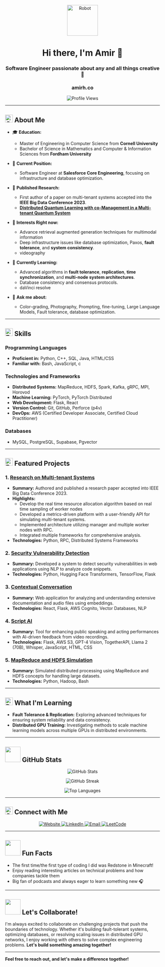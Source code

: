 <p align="center">
  <img src="https://raw.githubusercontent.com/Tarikul-Islam-Anik/Animated-Fluent-Emojis/master/Emojis/Smilies/Robot.png" alt="Robot" width="100" height="100" />
</p>

<h1 align="center">Hi there, I'm Amir 👋</h1>
<h3 align="center">Software Engineer passionate about any and all things creative 🚀</h3>
<h3 align="center">amirh.co</h3>

<p align="center">
  <img src="https://komarev.com/ghpvc/?username=amirfone&label=Profile%20views&color=blue&style=flat-square" alt="Profile Views" />
</p>

---

## <img src="https://raw.githubusercontent.com/Tarikul-Islam-Anik/Animated-Fluent-Emojis/master/Emojis/Smilies/Cowboy%20Hat%20Face.png" alt="Cowboy Hat Face" width="25" height="25" /> About Me

- 🎓 **Education:**
  - Master of Engineering in Computer Science from **Cornell University**
  - Bachelor of Science in Mathematics and Computer & Information Sciences from **Fordham University**

- 💼 **Current Position:**
  - Software Engineer at **Salesforce Core Engineering**, focusing on infrastructure and database optimization.

- 📝 **Published Research:**
  - First author of a paper on multi-tenant systems accepted into the **IEEE Big Data Conference 2023**.
  - **[Distributed Quantum Learning with co-Management in a Multi-tenant Quantum System](https://arxiv.org/abs/2312.08158)**

- 🔭 **Interests Right now:**
  - Advance retrieval augmented generation techniques for multimodal information
  - Deep infrastructure issues like database optimization, Paxos, **fault tolerance**, and **system consistency**.
  - videography

- 🌱 **Currently Learning:**
  - Advanced algorithms in **fault tolerance**, **replication**, **time synchronization**, and **multi-node system architectures**.
  - Database consistency and consensus protocols.
  - daVinci resolve

- 💬 **Ask me about:**
  - Color-grading, Photography, Prompting, fine-tuning, Large Language Models, Fault tolerance, database optimization.

---

## <img src="https://raw.githubusercontent.com/Tarikul-Islam-Anik/Animated-Fluent-Emojis/master/Emojis/People/Factory%20Worker.png" alt="Factory Worker" width="25" height="25" /> Skills

### Programming Languages
- **Proficient in:** Python, C++, SQL, Java, HTML/CSS
- **Familiar with:** Bash, JavaScript, c

### Technologies and Frameworks
- **Distributed Systems:** MapReduce, HDFS, Spark, Kafka, gRPC, MPI, Horovod
- **Machine Learning:** PyTorch, PyTorch Distributed
- **Web Development:** Flask, React
- **Version Control:** Git, GitHub, Perforce (p4v)
- **DevOps:** AWS (Certified Developer Associate, Certified Cloud Practitioner)

### Databases
- MySQL, PostgreSQL, Supabase, Pgvector

---

## <img src="https://raw.githubusercontent.com/Tarikul-Islam-Anik/Animated-Fluent-Emojis/master/Emojis/Hand%20gestures/Brain.png" alt="Brain" width="25" height="25" /> Featured Projects

### 1. **[Research on Multi-tenant Systems](https://arxiv.org/abs/2312.08158)**
   - **Summary:** Authored and published a research paper accepted into IEEE Big Data Conference 2023.
   - **Highlights:**
     - Develop the real time resource allocation algorithm based on real time sampling of worker nodes
     - Developed a metrics-driven platform with a user-friendly API for simulating multi-tenant systems.
     - Implemented architecture utilizing manager and multiple worker nodes with RPC.
     - Integrated multiple frameworks for comprehensive analysis.
   - **Technologies:** Python, RPC, Distributed Systems Frameworks

### 2. **[Security Vulnerability Detection](https://github.com/AmirFone/Angel.ai)**
   - **Summary:** Developed a system to detect security vulnerabilities in web applications using NLP to analyze code snippets.
   - **Technologies:** Python, Hugging Face Transformers, TensorFlow, Flask

### 3. **[Contextual Conversation](https://github.com/AmirFone/contextual_daily)**
   - **Summary:** Web application for analyzing and understanding extensive documentation and audio files using embeddings.
   - **Technologies:** React, Flask, AWS Cognito, Vector Databases, NLP

### 4. **[Script AI](https://github.com/AmirFone/Hack_lama)**
   - **Summary:** Tool for enhancing public speaking and acting performances with AI-driven feedback from video recordings.
   - **Technologies:** Flask, AWS S3, GPT-4 Vision, TogetherAPI, Llama 2 (70B), Whisper, JavaScript, HTML, CSS

### 5. **[MapReduce and HDFS Simulation](https://github.com/AmirFone/mapreduce-and-hdfs-project)**
   - **Summary:** Simulated distributed processing using MapReduce and HDFS concepts for handling large datasets.
   - **Technologies:** Python, Hadoop, Bash

---

## <img src="https://raw.githubusercontent.com/Tarikul-Islam-Anik/Animated-Fluent-Emojis/master/Emojis/People/Detective.png" alt="Detective" width="25" height="25" /> What I'm Learning

- **Fault Tolerance & Replication:** Exploring advanced techniques for ensuring system reliability and data consistency.
- **Distributed GPU Training:** Investigating methods to scale machine learning models across multiple GPUs in distributed environments.

---

## <img src="https://media.giphy.com/media/du3J3cXyzhj75IOgvA/giphy.gif" width="50"> GitHub Stats

<p align="center">
  <img src="https://github-readme-stats.vercel.app/api?username=amirfone&show_icons=true&theme=radical" alt="GitHub Stats">
</p>
<p align="center">
  <img src="https://github-readme-streak-stats.herokuapp.com/?user=amirfone&theme=radical" alt="GitHub Streak">
</p>
<p align="center">
  <img src="https://github-readme-stats.vercel.app/api/top-langs?username=amirfone&layout=compact&theme=radical" alt="Top Languages">
</p>

---

## <img src="https://raw.githubusercontent.com/Tarikul-Islam-Anik/Animated-Fluent-Emojis/master/Emojis/Objects/Computer%20Disk.png" alt="Computer Disk" width="25" height="25" /> Connect with Me

<p align="center">
  <a href="https://www.amirh.co/" target="_blank">
    <img src="https://img.shields.io/badge/Website-black?style=for-the-badge&logo=wordpress&logoColor=white" alt="Website">
  </a>
  <a href="https://www.linkedin.com/in/amir-h-730571203/" target="_blank">
    <img src="https://img.shields.io/badge/LinkedIn-blue?style=for-the-badge&logo=linkedin&logoColor=white" alt="LinkedIn">
  </a>
  <a href="mailto:ah2324@cornell.edu" target="_blank">
    <img src="https://img.shields.io/badge/Email-red?style=for-the-badge&logo=gmail&logoColor=white" alt="Email">
  </a>
  <a href="https://leetcode.com/01_toyota_land_cruiser/" target="_blank">
    <img src="https://img.shields.io/badge/LeetCode-orange?style=for-the-badge&logo=leetcode&logoColor=white" alt="LeetCode">
  </a>
</p>

---

## <img src="https://media.giphy.com/media/26ufdipQqU2lhNA4g/giphy.gif" width="50"> Fun Facts

- The first time/the first type of coding I did was Redstone in Minecraft!
- Enjoy reading interesting articles on technical problems and how companies tackle them
- Big fan of podcasts and always eager to learn something new 🎧

---

## <img src="https://media.giphy.com/media/3o7aCTfyhYawdOXcFW/giphy.gif" width="50"> Let's Collaborate!

I'm always excited to collaborate on challenging projects that push the boundaries of technology. Whether it's building fault-tolerant systems, optimizing databases, or resolving scaling issues in distributed GPU networks, I enjoy working with others to solve complex engineering problems. **Let's build something amazing together!**

---

**Feel free to reach out, and let's make a difference together!**
